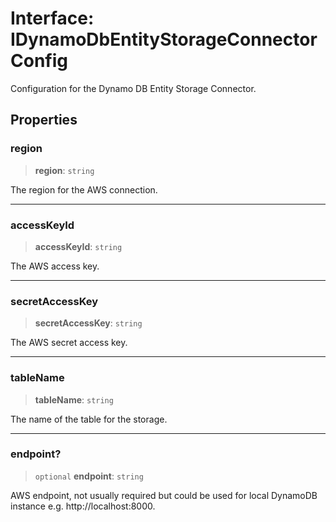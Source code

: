 # Interface: IDynamoDbEntityStorageConnectorConfig

Configuration for the Dynamo DB Entity Storage Connector.

## Properties

### region

> **region**: `string`

The region for the AWS connection.

***

### accessKeyId

> **accessKeyId**: `string`

The AWS access key.

***

### secretAccessKey

> **secretAccessKey**: `string`

The AWS secret access key.

***

### tableName

> **tableName**: `string`

The name of the table for the storage.

***

### endpoint?

> `optional` **endpoint**: `string`

AWS endpoint, not usually required but could be used for local DynamoDB instance e.g. http://localhost:8000.
